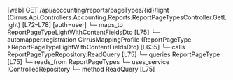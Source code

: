 [web] GET /api/accounting/reports/pageTypes/{id}/light  (Cirrus.Api.Controllers.Accounting.Reports.ReportPageTypesController.GetLight)  [L72–L78] [auth=user]
  └─ maps_to ReportPageTypeLightWithContentFieldsDto [L75]
    └─ automapper.registration CirrusMappingProfile (ReportPageType->ReportPageTypeLightWithContentFieldsDto) [L635]
  └─ calls ReportPageTypeRepository.ReadQuery [L75]
  └─ queries ReportPageType [L75]
    └─ reads_from ReportPageTypes
  └─ uses_service IControlledRepository<ReportPageType>
    └─ method ReadQuery [L75]

